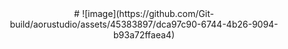 <link href="favicon.ico" mce_href="favicon.ico" rel="bookmark" type="image/x-icon" /> 
<link href="favicon.ico" mce_href="favicon.ico" rel="icon" type="image/x-icon" /> 
<link href="favicon.ico" mce_href="favicon.ico" rel="favicon3hortcut icon" type="image/x-icon" />
<style>
    body {
        text-align: center; /* 水平居中 */
        margin: auto; /* 自动调整左右边距 */
    }
</style># 
![image](https://github.com/Git-build/aorustudio/assets/45383897/dca97c90-6744-4b26-9094-b93a72ffaea4)

